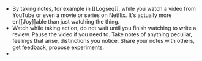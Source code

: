 - By taking notes, for example in [[Logseq]], while you watch a video from YouTube or even a movie or series on Netflix. It's actually more en[[Joy]]able than just watching the thing.
- Watch while taking action, do not wait until you finish watching to write a review. Pause the video if you need to. Take notes of anything peculiar, feelings that arise, distinctions you notice. Share your notes with others, get feedback, propose experiments.
-